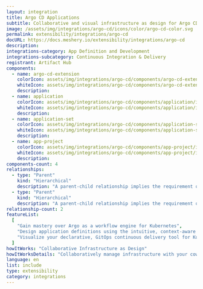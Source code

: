 ```yaml
---
layout: integration
title: Argo CD Applications
subtitle: Collaborative and visual infrastructure as design for Argo CD Applications
image: /assets/img/integrations/argo-cd/icons/color/argo-cd-color.svg
permalink: extensibility/integrations/argo-cd
docURL: https://docs.meshery.io/extensibility/integrations/argo-cd
description:
integrations-category: App Definition and Development
integrations-subcategory: Continuous Integration & Delivery
registrant: Artifact Hub
components:
  - name: argo-cd-extension
    colorIcon: assets/img/integrations/argo-cd/components/argo-cd-extension/icons/color/argo-cd-extension-color.svg
    whiteIcon: assets/img/integrations/argo-cd/components/argo-cd-extension/icons/white/argo-cd-extension-white.svg
    description:
  - name: application
    colorIcon: assets/img/integrations/argo-cd/components/application/icons/color/application-color.svg
    whiteIcon: assets/img/integrations/argo-cd/components/application/icons/white/application-white.svg
    description:
  - name: application-set
    colorIcon: assets/img/integrations/argo-cd/components/application-set/icons/color/application-set-color.svg
    whiteIcon: assets/img/integrations/argo-cd/components/application-set/icons/white/application-set-white.svg
    description:
  - name: app-project
    colorIcon: assets/img/integrations/argo-cd/components/app-project/icons/color/app-project-color.svg
    whiteIcon: assets/img/integrations/argo-cd/components/app-project/icons/white/app-project-white.svg
    description:
components-count: 4
relationships:
  - type: "Parent"
    kind: "Hierarchical"
    description: "A parent-child relationship implies the requirement of the parent component before the child component can be created. For example, a Namespace in Kubernetes can be a parent of Pods within that Namespace. Similarly, in Argo CD, an AppProject represents a logical grouping of Applications. Applications and ApplicationSets reference their AppProject by name."
  - type: "Parent"
    kind: "Hierarchical"
    description: "A parent-child relationship implies the requirement of the parent component before the child component can be created. For example, a Namespace in Kubernetes can be a parent of Pods within that Namespace. Similarly, in Argo CD, an AppProject represents a logical grouping of Applications. Applications and ApplicationSets reference their AppProject by name."
relationship-count: 2
featureList:
  [
    "Gain mastery over Argo as a workflow engine for Kubernetes",
    "Design application definitions using the intuitive, context-aware visual designer, MeshMap.",
    "Visualize your declarative, GitOps continuous delivery tool for Kubernetes.",
  ]
howItWorks: "Collaborative Infrastructure as Design"
howItWorksDetails: "Collaboratively manage infrastructure with your coworkers synchronously sharing the same designs."
language: en
list: include
type: extensibility
category: integrations
---
```

